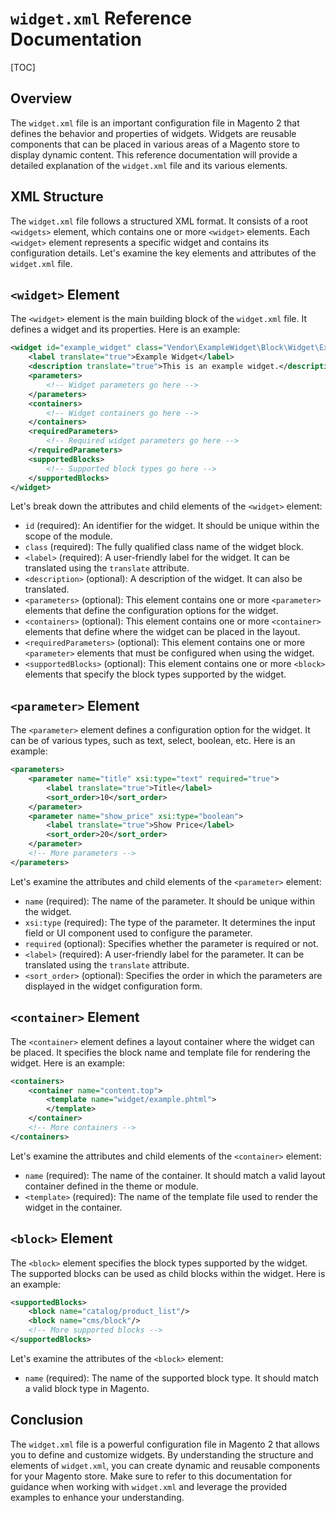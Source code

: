 # `widget.xml` Reference Documentation

[TOC]

## Overview

The `widget.xml` file is an important configuration file in Magento 2 that defines the behavior and properties of
widgets. Widgets are reusable components that can be placed in various areas of a Magento store to display dynamic
content. This reference documentation will provide a detailed explanation of the `widget.xml` file and its various
elements.

## XML Structure

The `widget.xml` file follows a structured XML format. It consists of a root `<widgets>` element, which contains one or
more `<widget>` elements. Each `<widget>` element represents a specific widget and contains its configuration details.
Let's examine the key elements and attributes of the `widget.xml` file.

## `<widget>` Element

The `<widget>` element is the main building block of the `widget.xml` file. It defines a widget and its properties. Here
is an example:

```xml
<widget id="example_widget" class="Vendor\ExampleWidget\Block\Widget\Example">
    <label translate="true">Example Widget</label>
    <description translate="true">This is an example widget.</description>
    <parameters>
        <!-- Widget parameters go here -->
    </parameters>
    <containers>
        <!-- Widget containers go here -->
    </containers>
    <requiredParameters>
        <!-- Required widget parameters go here -->
    </requiredParameters>
    <supportedBlocks>
        <!-- Supported block types go here -->
    </supportedBlocks>
</widget>
```

Let's break down the attributes and child elements of the `<widget>` element:

- `id` (required): An identifier for the widget. It should be unique within the scope of the module.
- `class` (required): The fully qualified class name of the widget block.
- `<label>` (required): A user-friendly label for the widget. It can be translated using the `translate` attribute.
- `<description>` (optional): A description of the widget. It can also be translated.
- `<parameters>` (optional): This element contains one or more `<parameter>` elements that define the configuration
  options for the widget.
- `<containers>` (optional): This element contains one or more `<container>` elements that define where the widget can
  be placed in the layout.
- `<requiredParameters>` (optional): This element contains one or more `<parameter>` elements that must be configured
  when using the widget.
- `<supportedBlocks>` (optional): This element contains one or more `<block>` elements that specify the block types
  supported by the widget.

## `<parameter>` Element

The `<parameter>` element defines a configuration option for the widget. It can be of various types, such as text,
select, boolean, etc. Here is an example:

```xml
<parameters>
    <parameter name="title" xsi:type="text" required="true">
        <label translate="true">Title</label>
        <sort_order>10</sort_order>
    </parameter>
    <parameter name="show_price" xsi:type="boolean">
        <label translate="true">Show Price</label>
        <sort_order>20</sort_order>
    </parameter>
    <!-- More parameters -->
</parameters>
```

Let's examine the attributes and child elements of the `<parameter>` element:

- `name` (required): The name of the parameter. It should be unique within the widget.
- `xsi:type` (required): The type of the parameter. It determines the input field or UI component used to configure the
  parameter.
- `required` (optional): Specifies whether the parameter is required or not.
- `<label>` (required): A user-friendly label for the parameter. It can be translated using the `translate` attribute.
- `<sort_order>` (optional): Specifies the order in which the parameters are displayed in the widget configuration form.

## `<container>` Element

The `<container>` element defines a layout container where the widget can be placed. It specifies the block name and
template file for rendering the widget. Here is an example:

```xml
<containers>
    <container name="content.top">
        <template name="widget/example.phtml">
        </template>
    </container>
    <!-- More containers -->
</containers>
```

Let's examine the attributes and child elements of the `<container>` element:

- `name` (required): The name of the container. It should match a valid layout container defined in the theme or module.
- `<template>` (required): The name of the template file used to render the widget in the container.

## `<block>` Element

The `<block>` element specifies the block types supported by the widget. The supported blocks can be used as child
blocks within the widget. Here is an example:

```xml
<supportedBlocks>
    <block name="catalog/product_list"/>
    <block name="cms/block"/>
    <!-- More supported blocks -->
</supportedBlocks>
```

Let's examine the attributes of the `<block>` element:

- `name` (required): The name of the supported block type. It should match a valid block type in Magento.

## Conclusion

The `widget.xml` file is a powerful configuration file in Magento 2 that allows you to define and customize widgets. By
understanding the structure and elements of `widget.xml`, you can create dynamic and reusable components for your
Magento store. Make sure to refer to this documentation for guidance when working with `widget.xml` and leverage the
provided examples to enhance your understanding.
